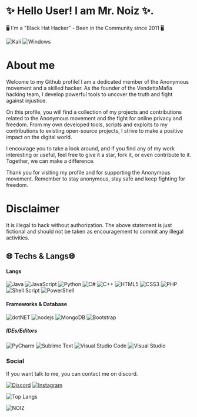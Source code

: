 # ✨ Hello User! I am Mr. Noiz ✨.
🖥️ I'm a "Black Hat Hacker" - Been in the Community since 2011 🖥️

![Kali](https://img.shields.io/badge/Kali-268BEE?style=for-the-badge&logo=kalilinux&logoColor=white)
![Windows](https://img.shields.io/badge/Windows-0078D6?style=for-the-badge&logo=windows&logoColor=white)

# About me
Welcome to my Github profile! I am a dedicated member of the Anonymous movement and a skilled hacker. As the founder of the VendettaMafia hacking team, I develop powerful tools to uncover the truth and fight against injustice.

On this profile, you will find a collection of my projects and contributions related to the Anonymous movement and the fight for online privacy and freedom. From my own developed tools, scripts and exploits to my contributions to existing open-source projects, I strive to make a positive impact on the digital world.

I encourage you to take a look around, and if you find any of my work interesting or useful, feel free to give it a star, fork it, or even contribute to it. Together, we can make a difference.

Thank you for visiting my profile and for supporting the Anonymous movement. Remember to stay anonymous, stay safe and keep fighting for freedom.

# Disclaimer
It is illegal to hack without authorization. The above statement is just fictional and should not be taken as encouragement to commit any illegal activities.

## 🌐 Techs & Langs🌐
#### Langs
![Java](https://img.shields.io/badge/Java-ED8B00?style=for-the-badge&logo=java&logoColor=white)
![JavaScript](https://img.shields.io/badge/JavaScript-323330?style=for-the-badge&logo=javascript&logoColor=F7DF1E) 
![Python](https://img.shields.io/badge/python-3670A0?style=for-the-badge&logo=python&logoColor=ffdd54)
![C#](https://img.shields.io/badge/c%23-%23239120.svg?style=for-the-badge&logo=c-sharp&logoColor=white)
![C++](https://img.shields.io/badge/c++-%2300599C.svg?style=for-the-badge&logo=c%2B%2B&logoColor=white)
![HTML5](https://img.shields.io/badge/html5-%23E34F26.svg?style=for-the-badge&logo=html5&logoColor=white)
![CSS3](https://img.shields.io/badge/css3-%231572B6.svg?style=for-the-badge&logo=css3&logoColor=white)
![PHP](https://img.shields.io/badge/php-%23777BB4.svg?style=for-the-badge&logo=php&logoColor=white)
![Shell Script](https://img.shields.io/badge/shell_script-%23121011.svg?style=for-the-badge&logo=gnu-bash&logoColor=white)
![PowerShell](https://img.shields.io/badge/PowerShell-%235391FE.svg?style=for-the-badge&logo=powershell&logoColor=white)

#### Frameworks & Database
![dotNET](https://img.shields.io/badge/.NET-512BD4?style=for-the-badge&logo=dotnet&logoColor=white) 
![nodejs](https://img.shields.io/badge/Node.js-339933?style=for-the-badge&logo=nodedotjs&logoColor=white) 
![MongoDB](https://img.shields.io/badge/MongoDB-4EA94B?style=for-the-badge&logo=mongodb&logoColor=white)
![Bootstrap](https://img.shields.io/badge/bootstrap-%23563D7C.svg?style=for-the-badge&logo=bootstrap&logoColor=white)

##### IDEs/Editors
![PyCharm](https://img.shields.io/badge/pycharm-143?style=for-the-badge&logo=pycharm&logoColor=black&color=black&labelColor=green)
![Sublime Text](https://img.shields.io/badge/sublime_text-%23575757.svg?style=for-the-badge&logo=sublime-text&logoColor=important)
![Visual Studio Code](https://img.shields.io/badge/Visual%20Studio%20Code-0078d7.svg?style=for-the-badge&logo=visual-studio-code&logoColor=white)
![Visual Studio](https://img.shields.io/badge/Visual%20Studio-5C2D91.svg?style=for-the-badge&logo=visual-studio&logoColor=white)

### Social
If you want talk to me, you can contact me on discord.

[![Discord](https://img.shields.io/badge/Discord-7289DA?style=for-the-badge&logo=discord&logoColor=white)](https://discord.gg/5nZh5tZUTv)
[![Instagram](https://img.shields.io/badge/Instagram-%23E4405F.svg?style=for-the-badge&logo=Instagram&logoColor=white)](https://instagram.com/noizthagod)


![Top Langs](https://github-readme-stats.vercel.app/api/top-langs/?username=NoizThaGod&layout=compact&bg_color=353535&text_color=ABABAB&title_color=BC25E9&)


![NOIZ](https://github-readme-stats.vercel.app/api?username=NoizThaGod&show_icons=true&bg_color=353535&text_color=ABABAB&title_color=BC25E9&icon_color=BC25E9)
